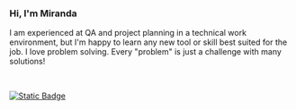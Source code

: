 ### Hi, I'm Miranda

I am experienced at QA and project planning in a technical work environment, but I'm happy to learn any new tool or skill best suited for the job. I love problem solving. Every "problem" is just a challenge with many solutions!

<br>

<a href="#">![Static Badge](https://img.shields.io/badge/Interested_in:-software_development,_backend_technologies,_testing/QA,_CLI_tools_and_automation.-teal)</a>

